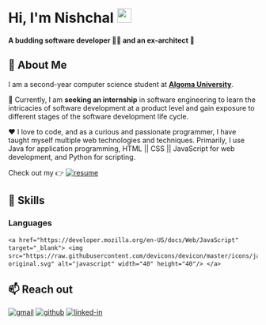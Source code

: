 # Hi, I'm Nishchal <img src="https://media.giphy.com/media/hvRJCLFzcasrR4ia7z/giphy.gif" width="29px" height="29px">
#### A budding software developer 🧑‍💻 and an ex-architect 📐 

## 🚀 About Me
I am a second-year computer science student at [**Algoma University**](https://algomau.ca/).

🔎 Currently, I am **seeking an internship** in software engineering to learn the intricacies of software development at a product level and gain exposure to different stages of the software development life cycle.

❤️ I love to code, and as a curious and passionate programmer, I have taught myself multiple web technologies and techniques. Primarily, I use Java for application programming, HTML || CSS || JavaScript for web development, and Python for scripting.

Check out my 👉 [![resume](https://img.shields.io/badge/Resume-4285F4?style=for-the-badge&logo=read-the-docs&logoColor=white)](https://drive.google.com/file/d/1t6Wr6ZSo2mzSTNNnfQirM9U0KjmIGlrh/view?usp=sharing)


## 🚀 Skills
### Languages
<!--JavaScript logo-->
    <a href="https://developer.mozilla.org/en-US/docs/Web/JavaScript" target="_blank"> <img src="https://raw.githubusercontent.com/devicons/devicon/master/icons/javascript/javascript-original.svg" alt="javascript" width="40" height="40"/> </a>

<!--Python logo-->


<!--Java logo-->


## 📫 Reach out
[![gmail](https://img.shields.io/badge/Gmail-D14836?style=for-the-badge&logo=Gmail&logoColor=white)](mailto:nishchal.jatwani@gmail.com)
[![github](https://img.shields.io/badge/GitHub-000000?style=for-the-badge&logo=GitHub&logoColor=white)](https://github.com/nish00)
[![linked-in](https://img.shields.io/badge/Linked_In-0077B5?style=for-the-badge&logo=LinkedIn&logoColor=white)](https://www.linkedin.com/in/nishchaljatwani/)